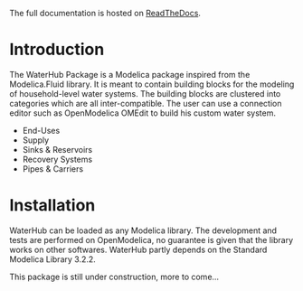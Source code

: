 The full documentation is hosted on <a href="http://waterhub.readthedocs.io/en/latest/"> ReadTheDocs</a>.

Introduction
============

The WaterHub Package is a Modelica package inspired from the Modelica.Fluid library. It is meant to contain building blocks for the modeling of household-level water systems. The building blocks are clustered into categories which are all inter-compatible. The user can use a connection editor such as OpenModelica OMEdit to build his custom water system.

* End-Uses
* Supply
* Sinks & Reservoirs
* Recovery Systems
* Pipes & Carriers


Installation
============

WaterHub can be loaded as any Modelica library. The development and tests are performed on OpenModelica, no guarantee is given that the library works on other softwares. WaterHub partly depends on the Standard Modelica Library 3.2.2.

This package is still under construction, more to come...
